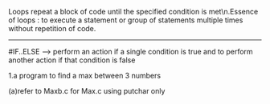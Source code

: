 Loops repeat a block of code until the specified condition is met\n.Essence of loops : to  execute a statement or group of statements multiple times without repetition of code.
*************************************************************
#IF..ELSE
--> perform an action if a single condition is true and to perform another action if that condition is false

1.a program to find a max between 3 numbers 

(a)refer to  Maxb.c for Max.c using putchar only
